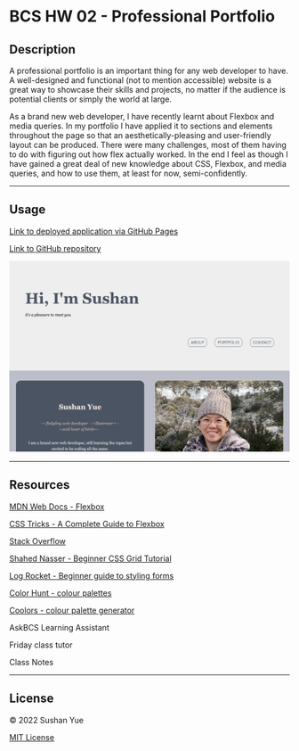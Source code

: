 # BCS HW 02 - Professional Portfolio

## Description

A professional portfolio is an important thing for any web developer to have. A well-designed and functional (not to mention accessible) website is a great way to showcase their skills and projects, no matter if the audience is potential clients or simply the world at large.

As a brand new web developer, I have recently learnt about Flexbox and media queries. In my portfolio I have applied it to sections and elements throughout the page so that an aesthetically-pleasing and user-friendly layout can be produced. There were many challenges, most of them having to do with figuring out how flex actually worked. In the end I feel as though I have gained a great deal of new knowledge about CSS, Flexbox, and media queries, and how to use them, at least for now, semi-confidently.

---

## Usage

[Link to deployed application via GitHub Pages](https://atlantablack.github.io/HW02_Portfolio/)

[Link to GitHub repository](https://github.com/AtlantaBlack/HW02_Portfolio)

![Screenshot of Professional Porfolio](assets/images/screenshot-application.jpg?raw=true "Sushan Yue portfolio screenshot")

---

## Resources

[MDN Web Docs - Flexbox](https://developer.mozilla.org/en-US/docs/Learn/CSS/CSS_layout/Flexbox)

[CSS Tricks - A Complete Guide to Flexbox](https://css-tricks.com/snippets/css/a-guide-to-flexbox/)

[Stack Overflow](https://stackoverflow.com/)

[Shahed Nasser - Beginner CSS Grid Tutorial](https://blog.shahednasser.com/css-grid-tutorial-for-beginners/)

[Log Rocket - Beginner guide to styling forms](https://blog.logrocket.com/how-to-style-forms-with-css-a-beginners-guide/)

[Color Hunt - colour palettes](https://colorhunt.co/)

[Coolors - colour palette generator](https://coolors.co/?home)

AskBCS Learning Assistant

Friday class tutor

Class Notes

---

## License

© 2022 Sushan Yue

[MIT License](/LICENSE.txt)
